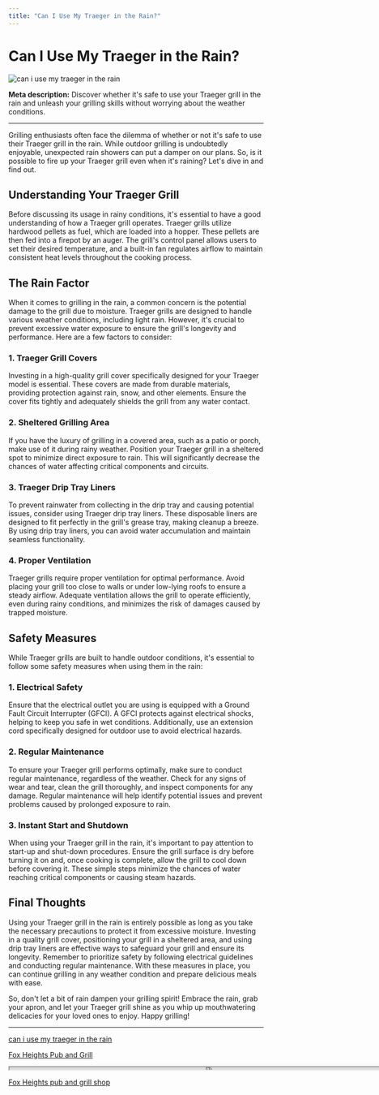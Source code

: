 ```yaml
---
title: "Can I Use My Traeger in the Rain?"
---
```

# Can I Use My Traeger in the Rain?


![can i use my traeger in the rain](https://images.unsplash.com/photo-1515694346937-94d85e41e6f0?ixid=M3w0ODkxMTF8MHwxfHNlYXJjaHwxfHxjYW4lMjBpJTIwdXNlJTIwbXklMjB0cmFlZ2VyJTIwaW4lMjB0aGUlMjByYWlufGVufDB8fHx8MTY5Mjg0MzU2Mnww&ixlib=rb-4.0.3&w=512&fit=max)

**Meta description:** Discover whether it's safe to use your Traeger grill in the rain and unleash your grilling skills without worrying about the weather conditions.

---

Grilling enthusiasts often face the dilemma of whether or not it's safe to use their Traeger grill in the rain. While outdoor grilling is undoubtedly enjoyable, unexpected rain showers can put a damper on our plans. So, is it possible to fire up your Traeger grill even when it's raining? Let's dive in and find out.

## Understanding Your Traeger Grill

Before discussing its usage in rainy conditions, it's essential to have a good understanding of how a Traeger grill operates. Traeger grills utilize hardwood pellets as fuel, which are loaded into a hopper. These pellets are then fed into a firepot by an auger. The grill's control panel allows users to set their desired temperature, and a built-in fan regulates airflow to maintain consistent heat levels throughout the cooking process.

## The Rain Factor

When it comes to grilling in the rain, a common concern is the potential damage to the grill due to moisture. Traeger grills are designed to handle various weather conditions, including light rain. However, it's crucial to prevent excessive water exposure to ensure the grill's longevity and performance. Here are a few factors to consider:

### 1. Traeger Grill Covers

Investing in a high-quality grill cover specifically designed for your Traeger model is essential. These covers are made from durable materials, providing protection against rain, snow, and other elements. Ensure the cover fits tightly and adequately shields the grill from any water contact.

### 2. Sheltered Grilling Area

If you have the luxury of grilling in a covered area, such as a patio or porch, make use of it during rainy weather. Position your Traeger grill in a sheltered spot to minimize direct exposure to rain. This will significantly decrease the chances of water affecting critical components and circuits.

### 3. Traeger Drip Tray Liners

To prevent rainwater from collecting in the drip tray and causing potential issues, consider using Traeger drip tray liners. These disposable liners are designed to fit perfectly in the grill's grease tray, making cleanup a breeze. By using drip tray liners, you can avoid water accumulation and maintain seamless functionality.

### 4. Proper Ventilation

Traeger grills require proper ventilation for optimal performance. Avoid placing your grill too close to walls or under low-lying roofs to ensure a steady airflow. Adequate ventilation allows the grill to operate efficiently, even during rainy conditions, and minimizes the risk of damages caused by trapped moisture.

## Safety Measures

While Traeger grills are built to handle outdoor conditions, it's essential to follow some safety measures when using them in the rain:

### 1. Electrical Safety

Ensure that the electrical outlet you are using is equipped with a Ground Fault Circuit Interrupter (GFCI). A GFCI protects against electrical shocks, helping to keep you safe in wet conditions. Additionally, use an extension cord specifically designed for outdoor use to avoid electrical hazards.

### 2. Regular Maintenance

To ensure your Traeger grill performs optimally, make sure to conduct regular maintenance, regardless of the weather. Check for any signs of wear and tear, clean the grill thoroughly, and inspect components for any damage. Regular maintenance will help identify potential issues and prevent problems caused by prolonged exposure to rain.

### 3. Instant Start and Shutdown

When using your Traeger grill in the rain, it's important to pay attention to start-up and shut-down procedures. Ensure the grill surface is dry before turning it on and, once cooking is complete, allow the grill to cool down before covering it. These simple steps minimize the chances of water reaching critical components or causing steam hazards.

## Final Thoughts

Using your Traeger grill in the rain is entirely possible as long as you take the necessary precautions to protect it from excessive moisture. Investing in a quality grill cover, positioning your grill in a sheltered area, and using drip tray liners are effective ways to safeguard your grill and ensure its longevity. Remember to prioritize safety by following electrical guidelines and conducting regular maintenance. With these measures in place, you can continue grilling in any weather condition and prepare delicious meals with ease.

So, don't let a bit of rain dampen your grilling spirit! Embrace the rain, grab your apron, and let your Traeger grill shine as you whip up mouthwatering delicacies for your loved ones to enjoy. Happy grilling!

---

[can i use my traeger in the rain](https://foxheightspubandgrill.com/post/can-i-use-my-traeger-in-the-rain)

[Fox Heights Pub and Grill](https://foxheightspubandgrill.com/tools/sitemap)

<iframe src='https://foxheightspubandgrill.com/post/can-i-use-my-traeger-in-the-rain' width='800' height='5'></iframe>

[Fox Heights pub and grill shop](https://foxheightspubandgrill.com/tools/sitemap)